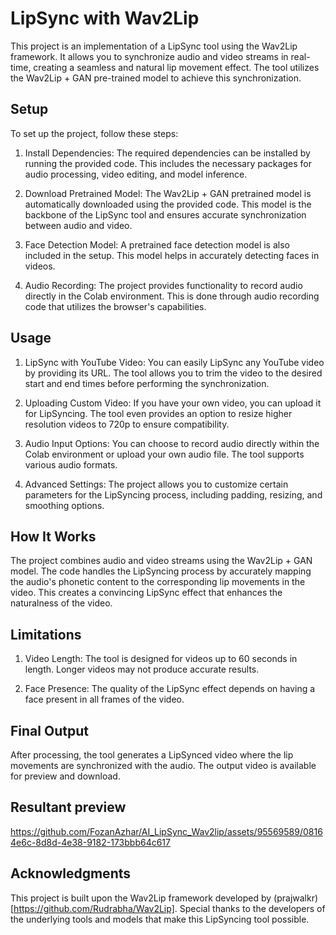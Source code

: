# LipSync with Wav2Lip

This project is an implementation of a LipSync tool using the Wav2Lip framework. It allows you to synchronize audio and video streams in real-time, creating a seamless and natural lip movement effect. The tool utilizes the Wav2Lip + GAN pre-trained model to achieve this synchronization.

## Setup

To set up the project, follow these steps:

1. Install Dependencies: The required dependencies can be installed by running the provided code. This includes the necessary packages for audio processing, video editing, and model inference.

2. Download Pretrained Model: The Wav2Lip + GAN pretrained model is automatically downloaded using the provided code. This model is the backbone of the LipSync tool and ensures accurate synchronization between audio and video.

3. Face Detection Model: A pretrained face detection model is also included in the setup. This model helps in accurately detecting faces in videos.

4. Audio Recording: The project provides functionality to record audio directly in the Colab environment. This is done through audio recording code that utilizes the browser's capabilities.

## Usage

1. LipSync with YouTube Video: You can easily LipSync any YouTube video by providing its URL. The tool allows you to trim the video to the desired start and end times before performing the synchronization.

2. Uploading Custom Video: If you have your own video, you can upload it for LipSyncing. The tool even provides an option to resize higher resolution videos to 720p to ensure compatibility.

3. Audio Input Options: You can choose to record audio directly within the Colab environment or upload your own audio file. The tool supports various audio formats.

4. Advanced Settings: The project allows you to customize certain parameters for the LipSyncing process, including padding, resizing, and smoothing options.

## How It Works

The project combines audio and video streams using the Wav2Lip + GAN model. The code handles the LipSyncing process by accurately mapping the audio's phonetic content to the corresponding lip movements in the video. This creates a convincing LipSync effect that enhances the naturalness of the video.

## Limitations

1. Video Length: The tool is designed for videos up to 60 seconds in length. Longer videos may not produce accurate results.

2. Face Presence: The quality of the LipSync effect depends on having a face present in all frames of the video.

## Final Output

After processing, the tool generates a LipSynced video where the lip movements are synchronized with the audio. The output video is available for preview and download.

## Resultant preview 



https://github.com/FozanAzhar/AI_LipSync_Wav2lip/assets/95569589/08164e6c-8d8d-4e38-9182-173bbb64c617

## Acknowledgments
This project is built upon the Wav2Lip framework developed by (prajwalkr)[https://github.com/Rudrabha/Wav2Lip]. Special thanks to the developers of the underlying tools and models that make this LipSyncing tool possible.
